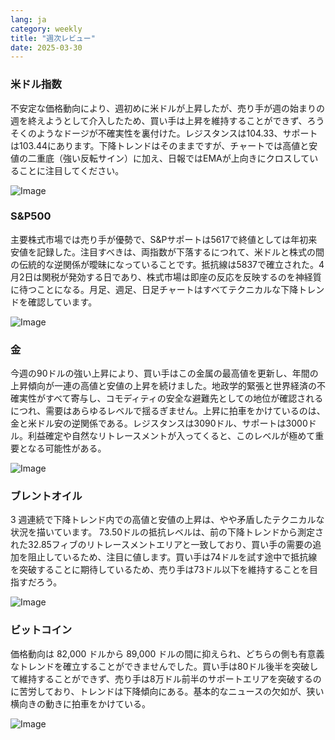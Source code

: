 ```yaml
---
lang: ja
category: weekly
title: "週次レビュー"
date: 2025-03-30
---
```


### 米ドル指数

不安定な価格動向により、週初めに米ドルが上昇したが、売り手が週の始まりの週を終えようとして介入したため、買い手は上昇を維持することができず、ろうそくのようなドージが不確実性を裏付けた。レジスタンスは104.33、サポートは103.44にあります。下降トレンドはそのままですが、チャートでは高値と安値の二重底（強い反転サイン）に加え、日報ではEMAが上向きにクロスしていることに注目してください。

![Image](https://markleighedu.github.io/img/Mar-2025/30-Mar-2025/usdindex.jpg)

### S&P500

主要株式市場では売り手が優勢で、S&Pサポートは5617で終値としては年初来安値を記録した。注目すべきは、両指数が下落するにつれて、米ドルと株式の間の伝統的な逆関係が曖昧になっていることです。抵抗線は5837で確立された。4月2日は関税が発効する日であり、株式市場は即座の反応を反映するのを神経質に待つことになる。月足、週足、日足チャートはすべてテクニカルな下降トレンドを確認しています。

![Image](https://markleighedu.github.io/img/Mar-2025/30-Mar-2025/sp500.jpg)

### 金

今週の90ドルの強い上昇により、買い手はこの金属の最高値を更新し、年間の上昇傾向が一連の高値と安値の上昇を続けました。地政学的緊張と世界経済の不確実性がすべて寄与し、コモディティの安全な避難先としての地位が確認されるにつれ、需要はあらゆるレベルで揺るぎません。上昇に拍車をかけているのは、金と米ドル安の逆関係である。レジスタンスは3090ドル、サポートは3000ドル。利益確定や自然なリトレースメントが入ってくると、このレベルが極めて重要となる可能性がある。 

![Image](https://markleighedu.github.io/img/Mar-2025/30-Mar-2025/gold.jpg)

### ブレントオイル

3 週連続で下降トレンド内での高値と安値の上昇は、やや矛盾したテクニカルな状況を描いています。 73.50ドルの抵抗レベルは、前の下降トレンドから測定された32.85フィブのリトレースメントエリアと一致しており、買い手の需要の追加を阻止しているため、注目に値します。買い手は74ドルを試す途中で抵抗線を突破することに期待しているため、売り手は73ドル以下を維持することを目指すだろう。 

![Image](https://markleighedu.github.io/img/Mar-2025/30-Mar-2025/brentoil.jpg)

### ビットコイン

価格動向は 82,000 ドルから 89,000 ドルの間に抑えられ、どちらの側も有意義なトレンドを確立することができませんでした。買い手は80ドル後半を突破して維持することができず、売り手は8万ドル前半のサポートエリアを突破するのに苦労しており、トレンドは下降傾向にある。基本的なニュースの欠如が、狭い横向きの動きに拍車をかけている。

![Image](https://markleighedu.github.io/img/Mar-2025/30-Mar-2025/bitcoin.jpg)

